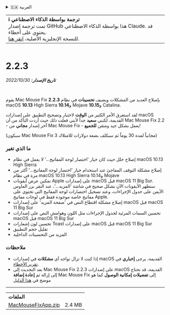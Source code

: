 <details>
<summary>🇸🇦 العربية</summary>

[🇬🇧 English (GitHub)](https://github.com/noah-nuebling/mac-mouse-fix/releases/tag/2.2.3)\
[🇦🇩 Català](https://redirect.macmousefix.com/?target=mmf-release&tag=2.2.3&locale=ca)\
[🇩🇪 Deutsch](https://redirect.macmousefix.com/?target=mmf-release&tag=2.2.3&locale=de)\
[🇪🇸 Español](https://redirect.macmousefix.com/?target=mmf-release&tag=2.2.3&locale=es)\
[🇫🇷 Français](https://redirect.macmousefix.com/?target=mmf-release&tag=2.2.3&locale=fr)\
[🇮🇩 Indonesia](https://redirect.macmousefix.com/?target=mmf-release&tag=2.2.3&locale=id)\
[🇮🇹 Italiano](https://redirect.macmousefix.com/?target=mmf-release&tag=2.2.3&locale=it)\
[🇭🇺 Magyar](https://redirect.macmousefix.com/?target=mmf-release&tag=2.2.3&locale=hu)\
[🇳🇱 Nederlands](https://redirect.macmousefix.com/?target=mmf-release&tag=2.2.3&locale=nl)\
[🇵🇱 Polski](https://redirect.macmousefix.com/?target=mmf-release&tag=2.2.3&locale=pl)\
[🇧🇷 Português (Brasil)](https://redirect.macmousefix.com/?target=mmf-release&tag=2.2.3&locale=pt-BR)\
[🇵🇹 Português (Portugal)](https://redirect.macmousefix.com/?target=mmf-release&tag=2.2.3&locale=pt-PT)\
[🇷🇴 Română](https://redirect.macmousefix.com/?target=mmf-release&tag=2.2.3&locale=ro)\
[🇸🇪 Svenska](https://redirect.macmousefix.com/?target=mmf-release&tag=2.2.3&locale=sv)\
[🇻🇳 Tiếng Việt](https://redirect.macmousefix.com/?target=mmf-release&tag=2.2.3&locale=vi)\
[🇹🇷 Türkçe](https://redirect.macmousefix.com/?target=mmf-release&tag=2.2.3&locale=tr)\
[🇨🇿 Čeština](https://redirect.macmousefix.com/?target=mmf-release&tag=2.2.3&locale=cs)\
[🇬🇷 Ελληνικά](https://redirect.macmousefix.com/?target=mmf-release&tag=2.2.3&locale=el)\
[🇷🇺 Русский](https://redirect.macmousefix.com/?target=mmf-release&tag=2.2.3&locale=ru)\
[🇺🇦 Українська](https://redirect.macmousefix.com/?target=mmf-release&tag=2.2.3&locale=uk)\
[🇮🇱 עברית](https://redirect.macmousefix.com/?target=mmf-release&tag=2.2.3&locale=he)\
**🇸🇦 العربية**\
[🇮🇳 हिन्दी](https://redirect.macmousefix.com/?target=mmf-release&tag=2.2.3&locale=hi)\
[🇹🇭 ไทย](https://redirect.macmousefix.com/?target=mmf-release&tag=2.2.3&locale=th)\
[🇨🇳 中文 (简体)](https://redirect.macmousefix.com/?target=mmf-release&tag=2.2.3&locale=zh-Hans)\
[🇨🇳 中文 (繁體)](https://redirect.macmousefix.com/?target=mmf-release&tag=2.2.3&locale=zh-Hant)\
[🇭🇰 中文（香港)](https://redirect.macmousefix.com/?target=mmf-release&tag=2.2.3&locale=zh-HK)\
[🇯🇵 日本語](https://redirect.macmousefix.com/?target=mmf-release&tag=2.2.3&locale=ja)\
[🇰🇷 한국어](https://redirect.macmousefix.com/?target=mmf-release&tag=2.2.3&locale=ko)\
[Help translate Mac Mouse Fix to different languages!](https://github.com/noah-nuebling/mac-mouse-fix/discussions/731)
</details>
<table align=><td>
<b>ℹ️ ترجمة بواسطة الذكاء الاصطناعي</b><br>
تمت ترجمة إصدار GitHub هذا بواسطة الذكاء الاصطناعي Claude. قد يحتوي على أخطاء.<br>
للنسخة الإنجليزية الأصلية، <a href="https://github.com/noah-nuebling/mac-mouse-fix/releases/tag/2.2.3">انقر هنا</a>.
</td></table>

<table></table>

# 2.2.3
***تاريخ الإصدار:** 30‏/10‏/2022*

<br>

يقوم Mac Mouse Fix **2.2.3** بإصلاح العديد من المشكلات ويضيف **تحسينات** في نظام macOS **10.13** High Sierra و**10.14** Mojave و**10.15** Catalina.

لقد استغرق الأمر الكثير من **الوقت** لاختبار وتصحيح التطبيق على إصدارات macOS القديمة، لكنني **سعيد** جداً لأنني فعلت ذلك حيث أردت التأكد من أن Mac Mouse Fix 2.2 - آخر إصدار **مجاني** من Mac Mouse Fix - يعمل بشكل جيد ومتقن **للجميع**!

(سيكون Mac Mouse Fix 3 مجانياً لمدة 30 يوماً ثم سيكلف بضعة دولارات للامتلاك)

### ما الذي تغير

- إصلاح خلل حيث كان خيار 'اختصار لوحة المفاتيح...' لا يعمل في نظام macOS 10.13 High Sierra
- إصلاح مشكلة التوقف المفاجئ عند استخدام خيار 'اختصار لوحة المفاتيح...' أكثر من مرة في نظام macOS 10.13 High Sierra و10.14 Mojave
- تمكين عرض أيقونات Apple على إصدارات macOS قبل macOS 11 Big Sur. ستظهر الأيقونات الآن بشكل صحيح في شاشة 'المزيد...'، عند النقر بزر الماوس الأيمن على جدول الإجراءات، وعند تسجيل اختصارات لوحة المفاتيح التي تحتوي على مفاتيح خاصة موجودة فقط في لوحات مفاتيح Apple.
- إصلاح مشكلة اقتطاع النص في 'صفحة المزيد' على إصدارات macOS قبل macOS 11 Big Sur
- تحسين السمات المرئية لجدول الإجراءات مثل اللون وهوامش النص على إصدارات macOS قبل macOS 11 Big Sur
- تحسين لون إشعارات Toast على إصدارات macOS قبل macOS 11 Big Sur
- تقليل حجم التطبيق
- المزيد من التحسينات الداخلية

### ملاحظات

- إذا كنت لا تزال تواجه أي **مشكلات** في إصدارات macOS القديمة، يرجى **إخباري** في [تقرير الأخطاء](https://noah-nuebling.github.io/mac-mouse-fix-feedback-assistant/?type=bug-report).
- بعد التحديث إلى Mac Mouse Fix 2.2.3 على إصدارات macOS القديمة، قد تحتاج إلى إزالة ثم **إعادة إضافة** Mac Mouse Fix إلى **تفضيلات إمكانية الوصول** كما هو موضح في [هذا الدليل](https://github.com/noah-nuebling/mac-mouse-fix/discussions/101)

---

<table align="start">
<tr>
    <td colspan=2>
        <b>الملفات</b>
    </td>
</tr>
<tr>
    <td><a href="https://github.com/noah-nuebling/mac-mouse-fix/releases/download/2.2.3/MacMouseFixApp.zip">MacMouseFixApp.zip</a></td>
    <td>2.4 MB</td>
</tr>
</table>